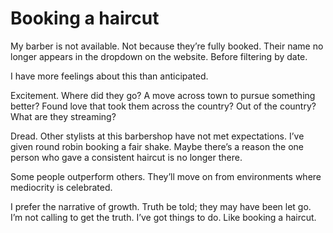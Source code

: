<!--data 2023-01-20 -->

# Booking a haircut

My barber is not available. Not because they’re fully booked. Their name no longer appears in the dropdown on the website. Before filtering by date. 

I have more feelings about this than anticipated. 

Excitement. Where did they go? A move across town to pursue something better? Found love that took them across the country? Out of the country? What are they streaming? 

Dread. Other stylists at this barbershop have not met expectations. I’ve given round robin booking a fair shake. Maybe there’s a reason the one person who gave a consistent haircut is no longer there. 

Some people outperform others. They’ll move on from environments where mediocrity is celebrated. 

I prefer the narrative of growth. Truth be told; they may have been let go. I’m not calling to get the truth. I’ve got things to do. Like booking a haircut.